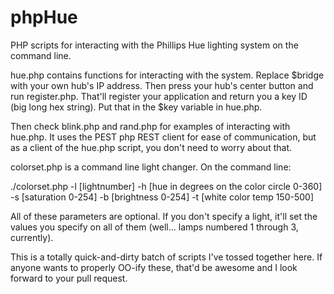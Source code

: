 phpHue
======

PHP scripts for interacting with the Phillips Hue lighting system on the command line.

hue.php contains functions for interacting with the system. Replace $bridge with your own hub's IP address. Then press your hub's center button and run register.php. That'll register your application and return you a key ID (big long hex string). Put that in the $key variable in hue.php.

Then check blink.php and rand.php for examples of interacting with hue.php. It uses the PEST php REST client for ease of communication, but as a client of the hue.php script, you don't need to worry about that.

colorset.php is a command line light changer. On the command line:

./colorset.php -l [lightnumber] -h [hue in degrees on the color circle 0-360] -s [saturation 0-254] -b [brightness 0-254] -t [white color temp 150-500]

All of these parameters are optional. If you don't specify a light, it'll set the values you specify on all of them (well... lamps numbered 1 through 3, currently).

This is a totally quick-and-dirty batch of scripts I've tossed together here. If anyone wants to properly OO-ify these, that'd be awesome and I look forward to your pull request.